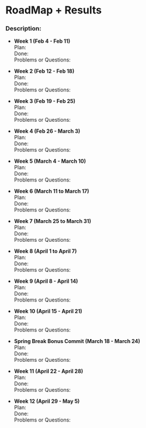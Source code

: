# RoadMap + Results

### Description:
* **Week 1 (Feb 4 - Feb 11)**  
Plan:  
Done:  
Problems or Questions:

* **Week 2 (Feb 12 - Feb 18)**  
Plan:  
Done:  
Problems or Questions:

* **Week 3 (Feb 19 - Feb 25)**  
Plan:  
Done:  
Problems or Questions:

* **Week 4 (Feb 26 - March 3)**  
Plan:  
Done:  
Problems or Questions:

* **Week 5 (March 4 - March 10)**  
Plan:  
Done:  
Problems or Questions:

* **Week 6 (March 11 to March 17)**  
Plan:  
Done:  
Problems or Questions:

* **Week 7 (March 25 to March 31)**  
Plan:  
Done:  
Problems or Questions:

* **Week 8 (April 1 to April 7)**  
Plan:  
Done:  
Problems or Questions:

* **Week 9 (April 8 - April 14)**  
Plan:  
Done:  
Problems or Questions:

* **Week 10 (April 15 - April 21)**  
Plan:  
Done:  
Problems or Questions:

* **Spring Break Bonus Commit (March 18 - March 24)**  
Plan:  
Done:  
Problems or Questions:

* **Week 11 (April 22 - April 28)**  
Plan:  
Done:  
Problems or Questions:

* **Week 12 (April 29 - May 5)**  
Plan:  
Done:  
Problems or Questions:

